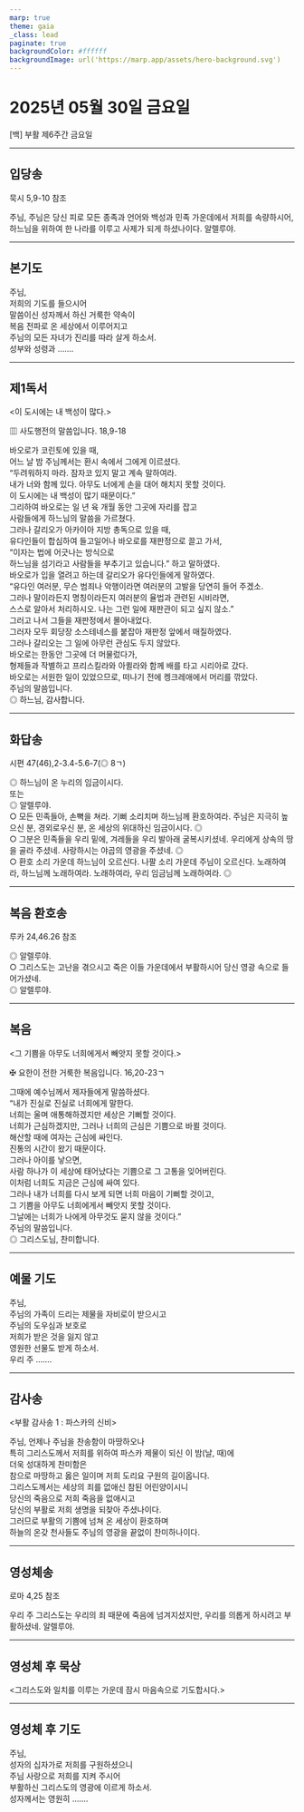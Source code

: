 ```yaml
---
marp: true
theme: gaia
_class: lead
paginate: true
backgroundColor: #ffffff
backgroundImage: url('https://marp.app/assets/hero-background.svg')
---
```


# 2025년 05월 30일 금요일

[백] 부활 제6주간 금요일  




---

## 입당송

묵시 5,9-10 참조

주님, 주님은 당신 피로 모든 종족과 언어와 백성과 민족 가운데에서 저희를 속량하시어, 하느님을 위하여 한 나라를 이루고 사제가 되게 하셨나이다. 알렐루야.  
  


---

## 본기도

주님,  
저희의 기도를 들으시어  
말씀이신 성자께서 하신 거룩한 약속이  
복음 전파로 온 세상에서 이루어지고  
주님의 모든 자녀가 진리를 따라 살게 하소서.  
성부와 성령과 …….  
  


---

## 제1독서

<이 도시에는 내 백성이 많다.>

▥ 사도행전의 말씀입니다. 18,9-18

바오로가 코린토에 있을 때,  
어느 날 밤 주님께서는 환시 속에서 그에게 이르셨다.  
“두려워하지 마라. 잠자코 있지 말고 계속 말하여라.  
내가 너와 함께 있다. 아무도 너에게 손을 대어 해치지 못할 것이다.  
이 도시에는 내 백성이 많기 때문이다.”  
그리하여 바오로는 일 년 육 개월 동안 그곳에 자리를 잡고  
사람들에게 하느님의 말씀을 가르쳤다.  
그러나 갈리오가 아카이아 지방 총독으로 있을 때,  
유다인들이 합심하여 들고일어나 바오로를 재판정으로 끌고 가서,  
“이자는 법에 어긋나는 방식으로  
하느님을 섬기라고 사람들을 부추기고 있습니다.” 하고 말하였다.  
바오로가 입을 열려고 하는데 갈리오가 유다인들에게 말하였다.  
“유다인 여러분, 무슨 범죄나 악행이라면 여러분의 고발을 당연히 들어 주겠소.  
그러나 말이라든지 명칭이라든지 여러분의 율법과 관련된 시비라면,  
스스로 알아서 처리하시오. 나는 그런 일에 재판관이 되고 싶지 않소.”  
그러고 나서 그들을 재판정에서 몰아내었다.  
그러자 모두 회당장 소스테네스를 붙잡아 재판정 앞에서 매질하였다.  
그러나 갈리오는 그 일에 아무런 관심도 두지 않았다.  
바오로는 한동안 그곳에 더 머물렀다가,  
형제들과 작별하고 프리스킬라와 아퀼라와 함께 배를 타고 시리아로 갔다.  
바오로는 서원한 일이 있었으므로, 떠나기 전에 켕크레애에서 머리를 깎았다.  
주님의 말씀입니다.  
◎ 하느님, 감사합니다.  
  


---

## 화답송

시편 47(46),2-3.4-5.6-7(◎ 8ㄱ)

◎ 하느님이 온 누리의 임금이시다.  
또는  
◎ 알렐루야.  
○ 모든 민족들아, 손뼉을 쳐라. 기뻐 소리치며 하느님께 환호하여라. 주님은 지극히 높으신 분, 경외로우신 분, 온 세상의 위대하신 임금이시다. ◎  
○ 그분은 민족들을 우리 밑에, 겨레들을 우리 발아래 굴복시키셨네. 우리에게 상속의 땅을 골라 주셨네. 사랑하시는 야곱의 영광을 주셨네. ◎  
○ 환호 소리 가운데 하느님이 오르신다. 나팔 소리 가운데 주님이 오르신다. 노래하여라, 하느님께 노래하여라. 노래하여라, 우리 임금님께 노래하여라. ◎  
  


---

## 복음 환호송

루카 24,46.26 참조

◎ 알렐루야.  
○ 그리스도는 고난을 겪으시고 죽은 이들 가운데에서 부활하시어 당신 영광 속으로 들어가셨네.  
◎ 알렐루야.  
  


---

## 복음

<그 기쁨을 아무도 너희에게서 빼앗지 못할 것이다.>

✠ 요한이 전한 거룩한 복음입니다. 16,20-23ㄱ

그때에 예수님께서 제자들에게 말씀하셨다.  
“내가 진실로 진실로 너희에게 말한다.  
너희는 울며 애통해하겠지만 세상은 기뻐할 것이다.  
너희가 근심하겠지만, 그러나 너희의 근심은 기쁨으로 바뀔 것이다.  
해산할 때에 여자는 근심에 싸인다.  
진통의 시간이 왔기 때문이다.  
그러나 아이를 낳으면,  
사람 하나가 이 세상에 태어났다는 기쁨으로 그 고통을 잊어버린다.  
이처럼 너희도 지금은 근심에 싸여 있다.  
그러나 내가 너희를 다시 보게 되면 너희 마음이 기뻐할 것이고,  
그 기쁨을 아무도 너희에게서 빼앗지 못할 것이다.  
그날에는 너희가 나에게 아무것도 묻지 않을 것이다.”  
주님의 말씀입니다.  
◎ 그리스도님, 찬미합니다.  
  


---

## 예물 기도

주님,  
주님의 가족이 드리는 제물을 자비로이 받으시고  
주님의 도우심과 보호로  
저희가 받은 것을 잃지 않고  
영원한 선물도 받게 하소서.  
우리 주 …….  
  


---

## 감사송

<부활 감사송 1 : 파스카의 신비>

주님, 언제나 주님을 찬송함이 마땅하오나  
특히 그리스도께서 저희를 위하여 파스카 제물이 되신 이 밤(날, 때)에  
더욱 성대하게 찬미함은  
참으로 마땅하고 옳은 일이며 저희 도리요 구원의 길이옵니다.  
그리스도께서는 세상의 죄를 없애신 참된 어린양이시니  
당신의 죽음으로 저희 죽음을 없애시고  
당신의 부활로 저희 생명을 되찾아 주셨나이다.  
그러므로 부활의 기쁨에 넘쳐 온 세상이 환호하며  
하늘의 온갖 천사들도 주님의 영광을 끝없이 찬미하나이다.  
  


---

## 영성체송

로마 4,25 참조

우리 주 그리스도는 우리의 죄 때문에 죽음에 넘겨지셨지만, 우리를 의롭게 하시려고 부활하셨네. 알렐루야.  
  


---

## 영성체 후 묵상

<그리스도와 일치를 이루는 가운데 잠시 마음속으로 기도합시다.>  


---

## 영성체 후 기도

주님,  
성자의 십자가로 저희를 구원하셨으니  
주님 사랑으로 저희를 지켜 주시어  
부활하신 그리스도의 영광에 이르게 하소서.  
성자께서는 영원히 …….